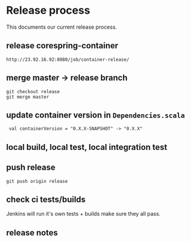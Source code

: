 # Release process

This documents our current release process.


## release corespring-container 

    http://23.92.16.92:8080/job/container-release/
    
## merge master -> release branch 

    git checkout release
    git merge master
    
## update container version in `Dependencies.scala`

     val containerVersion = "0.X.X-SNAPSHOT" -> "0.X.X"
     
## local build, local test, local integration test

## push release

    git push origin release
    
## check ci tests/builds

Jenkins will run it's own tests + builds make sure they all pass.

## release notes


    
    
